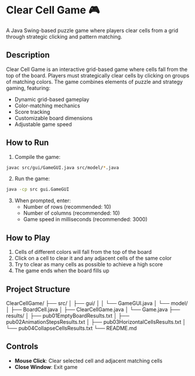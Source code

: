 # Clear Cell Game 🎮

A Java Swing-based puzzle game where players clear cells from a grid through strategic clicking and pattern matching.

## Description
Clear Cell Game is an interactive grid-based game where cells fall from the top of the board. Players must strategically clear cells by clicking on groups of matching colors. The game combines elements of puzzle and strategy gaming, featuring:

- Dynamic grid-based gameplay
- Color-matching mechanics
- Score tracking
- Customizable board dimensions
- Adjustable game speed

## How to Run
1. Compile the game:
```bash
javac src/gui/GameGUI.java src/model/*.java
```

2. Run the game:
```bash
java -cp src gui.GameGUI
```

3. When prompted, enter:
   - Number of rows (recommended: 10)
   - Number of columns (recommended: 10)
   - Game speed in milliseconds (recommended: 3000)

## How to Play
1. Cells of different colors will fall from the top of the board
2. Click on a cell to clear it and any adjacent cells of the same color
3. Try to clear as many cells as possible to achieve a high score
4. The game ends when the board fills up

## Project Structure
ClearCellGame/
├── src/
│   ├── gui/
│   │   └── GameGUI.java
│   └── model/
│       ├── BoardCell.java
│       ├── ClearCellGame.java
│       └── Game.java
├── results/
│   ├── pub01EmptyBoardResults.txt
│   ├── pub02AnimationStepsResults.txt
│   ├── pub03HorizontalCellsResults.txt
│   └── pub04CollapseCellsResults.txt
└── README.md

## Controls
- **Mouse Click**: Clear selected cell and adjacent matching cells
- **Close Window**: Exit game
